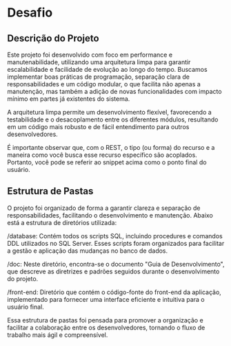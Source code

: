 # Desafio 

## Descrição do Projeto
Este projeto foi desenvolvido com foco em performance e manutenabilidade, utilizando uma arquitetura limpa para garantir escalabilidade e facilidade de evolução ao longo do tempo. Buscamos implementar boas práticas de programação, separação clara de responsabilidades e um código modular, o que facilita não apenas a manutenção, mas também a adição de novas funcionalidades com impacto mínimo em partes já existentes do sistema.

A arquitetura limpa permite um desenvolvimento flexível, favorecendo a testabilidade e o desacoplamento entre os diferentes módulos, resultando em um código mais robusto e de fácil entendimento para outros desenvolvedores.

É importante observar que, com o REST, o tipo (ou forma) do recurso e a maneira como você busca esse recurso específico são acoplados. Portanto, você pode se referir ao snippet acima como o ponto final do usuário.

## Estrutura de Pastas
O projeto foi organizado de forma a garantir clareza e separação de responsabilidades, facilitando o desenvolvimento e manutenção. Abaixo está a estrutura de diretórios utilizada:

/database: Contém todos os scripts SQL, incluindo procedures e comandos DDL utilizados no SQL Server. Esses scripts foram organizados para facilitar a gestão e aplicação das mudanças no banco de dados.

/doc: Neste diretório, encontra-se o documento "Guia de Desenvolvimento", que descreve as diretrizes e padrões seguidos durante o desenvolvimento do projeto.

/front-end: Diretório que contém o código-fonte do front-end da aplicação, implementado para fornecer uma interface eficiente e intuitiva para o usuário final.

Essa estrutura de pastas foi pensada para promover a organização e facilitar a colaboração entre os desenvolvedores, tornando o fluxo de trabalho mais ágil e compreensível.
